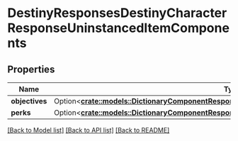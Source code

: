 # DestinyResponsesDestinyCharacterResponseUninstancedItemComponents

## Properties

Name | Type | Description | Notes
------------ | ------------- | ------------- | -------------
**objectives** | Option<[**crate::models::DictionaryComponentResponseOfuint32AndDestinyItemObjectivesComponent**](DictionaryComponentResponseOfuint32AndDestinyItemObjectivesComponent.md)> |  | [optional]
**perks** | Option<[**crate::models::DictionaryComponentResponseOfuint32AndDestinyItemPerksComponent**](DictionaryComponentResponseOfuint32AndDestinyItemPerksComponent.md)> |  | [optional]

[[Back to Model list]](../README.md#documentation-for-models) [[Back to API list]](../README.md#documentation-for-api-endpoints) [[Back to README]](../README.md)



